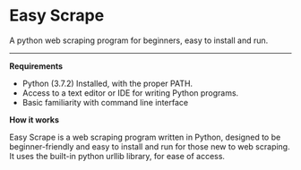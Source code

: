 # Easy Scrape
A python web scraping program for beginners, easy to install and run.  

---
**Requirements**  
- Python (3.7.2) Installed, with the proper PATH.
- Access to a text editor or IDE for writing Python programs.
- Basic familiarity with command line interface  

**How it works**  

Easy Scrape is a web scraping program written in Python, designed to be beginner-friendly and easy to install 
and run for those new to web scraping. It uses the built-in python urllib library, for ease of access.
